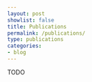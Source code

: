 ```yaml
---
layout: post
showlist: false 
title: Publications
permalink: /publications/
type: publications
categories:
- blog
---
```


TODO
